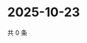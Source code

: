 # 2025-10-23

共 0 条

<!-- BEGIN ZHIHUVIDEO -->
<!-- 最后更新时间 Thu Oct 23 2025 17:13:09 GMT+0800 (China Standard Time) -->

<!-- END ZHIHUVIDEO -->
